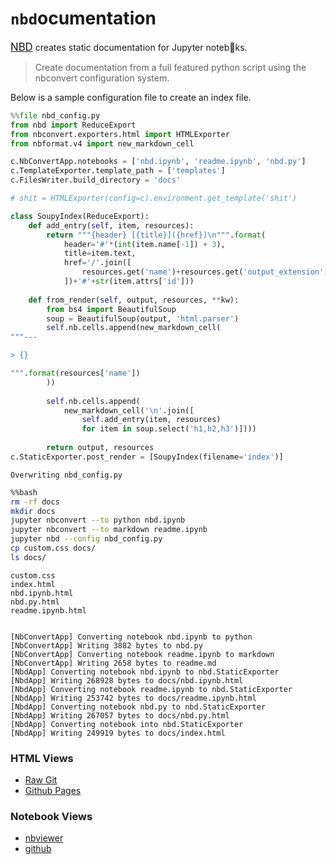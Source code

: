 
# `nbd`ocumentation 

[<big>NBD</big>](https://github.com/tonyfast/nbd) creates static documentation for Jupyter noteb👀ks. 

> Create documentation from a full featured python script using the nbconvert configuration system.

Below is a sample configuration file to create an index file.


```python
%%file nbd_config.py
from nbd import ReduceExport
from nbconvert.exporters.html import HTMLExporter 
from nbformat.v4 import new_markdown_cell

c.NbConvertApp.notebooks = ['nbd.ipynb', 'readme.ipynb', 'nbd.py']
c.TemplateExporter.template_path = ['templates']
c.FilesWriter.build_directory = 'docs'

# shit = HTMLExporter(config=c).environment.get_template('shit')

class SoupyIndex(ReduceExport):
    def add_entry(self, item, resources):
        return """{header} [{title}]({href})\n""".format(
            header='#'*(int(item.name[-1]) + 3),
            title=item.text,
            href='/'.join([
                resources.get('name')+resources.get('output_extension')
            ])+'#'+str(item.attrs['id']))
    
    def from_render(self, output, resources, **kw):
        from bs4 import BeautifulSoup
        soup = BeautifulSoup(output, 'html.parser')
        self.nb.cells.append(new_markdown_cell(
"""---

> {}

""".format(resources['name'])
        ))
        
        self.nb.cells.append(
            new_markdown_cell('\n'.join([
                self.add_entry(item, resources)
                for item in soup.select('h1,h2,h3')])))
        
        return output, resources
c.StaticExporter.post_render = [SoupyIndex(filename='index')]
```

    Overwriting nbd_config.py



```bash
%%bash
rm -rf docs
mkdir docs
jupyter nbconvert --to python nbd.ipynb
jupyter nbconvert --to markdown readme.ipynb
jupyter nbd --config nbd_config.py
cp custom.css docs/
ls docs/
```

    custom.css
    index.html
    nbd.ipynb.html
    nbd.py.html
    readme.ipynb.html


    [NbConvertApp] Converting notebook nbd.ipynb to python
    [NbConvertApp] Writing 3882 bytes to nbd.py
    [NbConvertApp] Converting notebook readme.ipynb to markdown
    [NbConvertApp] Writing 2658 bytes to readme.md
    [NbdApp] Converting notebook nbd.ipynb to nbd.StaticExporter
    [NbdApp] Writing 268928 bytes to docs/nbd.ipynb.html
    [NbdApp] Converting notebook readme.ipynb to nbd.StaticExporter
    [NbdApp] Writing 253742 bytes to docs/readme.ipynb.html
    [NbdApp] Converting notebook nbd.py to nbd.StaticExporter
    [NbdApp] Writing 267057 bytes to docs/nbd.py.html
    [NbdApp] Converting notebook into nbd.StaticExporter
    [NbdApp] Writing 249919 bytes to docs/index.html


### HTML Views

* [Raw Git](https://rawgit.com/tonyfast/nbd/master/docs/index.html)
* [Github Pages](https://tonyfast.github.io/nbd)

### Notebook Views

* [nbviewer](http://nbviewer.jupyter.org/github/tonyfast/nbd/blob/master/readme.ipynb)
* [github](https://github.com/tonyfast/nbd/blob/master/usage/readme.ipynb)
